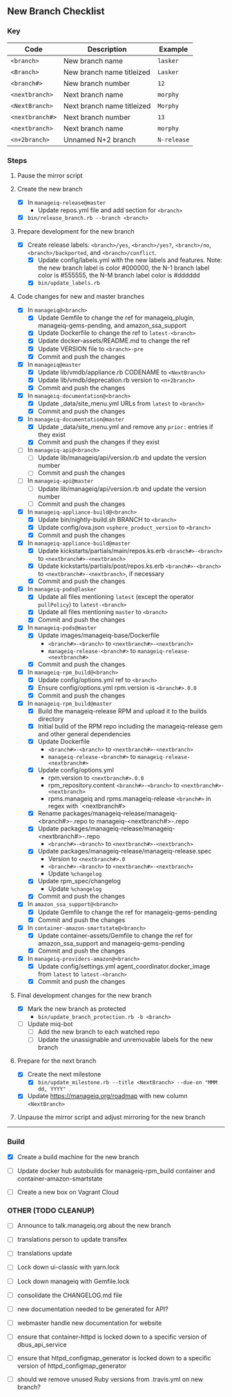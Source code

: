 ## New Branch Checklist

### Key

| Code            | Description                | Example     |
|-----------------|----------------------------|-------------|
| `<branch>`      | New branch name            | `lasker`    |
| `<Branch>`      | New branch name titleized  | `Lasker`    |
| `<branch#>`     | New branch number          | `12`        |
| `<nextbranch>`  | Next branch name           | `morphy`    |
| `<NextBranch>`  | Next branch name titleized | `Morphy`    |
| `<nextbranch#>` | Next branch number         | `13`        |
| `<nextbranch>`  | Next branch name           | `morphy`    |
| `<n+2branch>`   | Unnamed N+2 branch         | `N-release` |

### Steps

1. Pause the mirror script

2. Create the new branch

   - [X] In `manageiq-release@master`
     - Update repos.yml file and add section for `<branch>`
   - [X] `bin/release_branch.rb --branch <branch>`

3. Prepare development for the new branch

   - [X] Create release labels: `<branch>/yes`, `<branch>/yes?`, `<branch>/no`, `<branch>/backported`, and `<branch>/conflict`.
     - [X] Update config/labels.yml with the new labels and features.  Note: the new branch label is color #000000, the N-1 branch label color is #555555, the N-M branch label color is #dddddd
     - [X] `bin/update_labels.rb`

4. Code changes for new and master branches

   - [X] In `manageiq@<branch>`
     - [X] Update Gemfile to change the ref for manageiq_plugin, manageiq-gems-pending, and amazon_ssa_support
     - [X] Update Dockerfile to change the ref to `latest-<branch>`
     - [X] Update docker-assets/README.md to change the ref
     - [X] Update VERSION file to `<branch>-pre`
     - [X] Commit and push the changes
   - [X] In `manageiq@master`
     - [X] Update lib/vmdb/appliance.rb CODENAME to `<NextBranch>`
     - [X] Update lib/vmdb/deprecation.rb version to `<n+2branch>`
     - [X] Commit and push the changes
   - [X] In `manageiq-documentation@<branch>`
     - [X] Update _data/site_menu.yml URLs from `latest` to `<branch>`
     - [X] Commit and push the changes
   - [X] In `manageiq-documentation@master`
     - [X] Update _data/site_menu.yml and remove any `prior:` entries if they exist
     - [X] Commit and push the changes if they exist
   - [ ] In `manageiq-api@<branch>`
     - [ ] Update lib/manageiq/api/version.rb and update the version number
     - [ ] Commit and push the changes
   - [ ] In `manageiq-api@master`
     - [ ] Update lib/manageiq/api/version.rb and update the version number
     - [ ] Commit and push the changes
   - [X] In `manageiq-appliance-build@<branch>`
     - [X] Update bin/nightly-build.sh BRANCH to `<branch>`
     - [X] Update config/ova.json `vsphere_product_version` to `<branch>`
     - [X] Commit and push the changes
   - [X] In `manageiq-appliance-build@master`
     - [X] Update kickstarts/partials/main/repos.ks.erb `<branch#>-<branch>` to `<nextbranch#>-<nextbranch>`
     - [X] Update kickstarts/partials/post/repos.ks.erb `<branch#>-<branch>` to `<nextbranch#>-<nextbranch>`, if necessary
     - [X] Commit and push the changes
   - [X] In `manageiq-pods@lasker`
     - [X] Update all files mentioning `latest` (except the operator `pullPolicy`) to `latest-<branch>`
     - [X] Update all files mentioning `master` to `<branch>`
     - [X] Commit and push the changes
   - [X] In `manageiq-pods@master`
     - [X] Update images/manageiq-base/Dockerfile
       - `<branch#>-<branch>` to `<nextbranch#>-<nextbranch>`
       - `manageiq-release-<branch#>` to `manageiq-release-<nextbranch#>`
     - [X] Commit and push the changes
   - [X] In `manageiq-rpm_build@<branch>`
     - [X] Update config/options.yml ref to `<branch>`
     - [X] Ensure config/options.yml rpm.version is `<branch#>.0.0`
     - [X] Commit and push the changes
   - [X] In `manageiq-rpm_build@master`
     - [X] Build the manageiq-release RPM and upload it to the builds directory
     - [X] Initial build of the RPM repo including the manageiq-release gem and other general dependencies
     - [X] Update Dockerfile
       - `<branch#>-<branch>` to `<nextbranch#>-<nextbranch>`
       - `manageiq-release-<branch#>` to `manageiq-release-<nextbranch#>`
     - [X] Update config/options.yml
       - rpm.version to `<nextbranch#>.0.0`
       - rpm_repository.content `<branch#>-<branch>` to `<nextbranch#>-<nextbranch>`
       - rpms.manageiq and rpms.manageiq-release `<branch#>` in regex with `<nextbranch#>
     - [X] Rename packages/manageiq-release/manageiq-<branch#>-<branch>.repo to manageiq-<nextbranch#>-<nextbranch>.repo
     - [X] Update packages/manageiq-release/manageiq-<nextbranch#>-<nextbranch>.repo
       - `<branch#>-<branch>` to `<nextbranch#>-<nextbranch>`
     - [X] Update packages/manageiq-release/manageiq-release.spec
       - Version to `<nextbranch#>.0`
       - `<branch#>-<branch>` to `<nextbranch#>-<nextbranch>`
       - Update `%changelog`
     - [X] Update rpm_spec/changelog
       - Update `%changelog`
     - [X] Commit and push the changes
   - [X] In `amazon_ssa_support@<branch>`
     - [X] Update Gemfile to change the ref for manageiq-gems-pending
     - [X] Commit and push the changes
   - [X] In `container-amazon-smartstate@<branch>`
     - [X] Update container-assets/Gemfile to change the ref for amazon_ssa_support and manageiq-gems-pending
     - [X] Commit and push the changes
   - [X] In `manageiq-providers-amazon@<branch>`
     - [X] Update config/settings.yml agent_coordinator.docker_image from `latest` to `latest-<branch>`
     - [X] Commit and push the changes

5. Final development changes for the new branch

   - [X] Mark the new branch as protected
     - `bin/update_branch_protection.rb -b <branch>`
   - [ ] Update miq-bot
     - [ ] Add the new branch to each watched repo
     - [ ] Update the unassignable and unremovable labels for the new branch

6. Prepare for the next branch

   - [X] Create the next milestone
     - [X] `bin/update_milestone.rb --title <NextBranch> --due-on "MMM dd, YYYY"`
   - [X] Update https://manageiq.org/roadmap with new column `<NextBranch>`

7. Unpause the mirror script and adjust mirroring for the new branch


---

### Build

- [X] Create a build machine for the new branch

- [ ] Update docker hub autobuilds for manageiq-rpm_build container and container-amazon-smartstate
- [ ] Create a new box on Vagrant Cloud

### OTHER (TODO CLEANUP)

- [ ] Announce to talk.manageiq.org about the new branch

- [ ] translations person to update transifex
- [ ] translations update
- [ ] Lock down ui-classic with yarn.lock
- [ ] Lock down manageiq with Gemfile.lock
- [ ] consolidate the CHANGELOG.md file
- [ ] new documentation needed to be generated for API?
- [ ] webmaster handle new documentation for website

- [ ] ensure that container-httpd is locked down to a specific version of dbus_api_service
- [ ] ensure that httpd_configmap_generator is locked down to a specific version of httpd_configmap_generator

- [ ] should we remove unused Ruby versions from .travis.yml on new branch?
